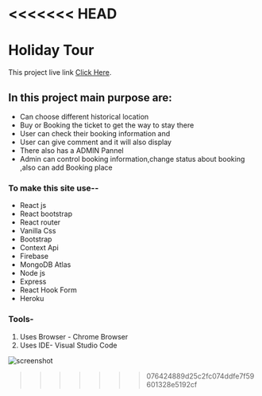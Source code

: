 <<<<<<< HEAD
=======
# Holiday Tour

This project live link [Click Here](https://holiday-tour.web.app/).

## In this project main purpose are:

* Can choose different historical location 
* Buy or Booking the ticket to get the way to stay there
* User can check their booking information and
* User can give comment and it will also display
* There also has a ADMIN Pannel
* Admin can control booking information,change status about booking ,also can add Booking place 


### To make this site use--
* React js
* React bootstrap
* React router
* Vanilla Css
* Bootstrap
* Context Api
* Firebase
* MongoDB Atlas
* Node js
* Express
* React Hook Form
* Heroku

### Tools-
1. Uses Browser - Chrome Browser
2. Uses IDE- Visual Studio Code

![screenshot](https://user-images.githubusercontent.com/83487057/139543245-45352fda-b0ed-4b4f-8522-f7cd9ee8ed4a.png)

>>>>>>> 076424889d25c2fc074ddfe7f59601328e5192cf
